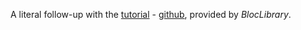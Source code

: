 A literal follow-up with the [tutorial](https://bloclibrary.dev/#/flutterlogintutorial) - [github](https://github.com/felangel/bloc/tree/master/examples/flutter_login), provided by <i>BlocLibrary</i>.
